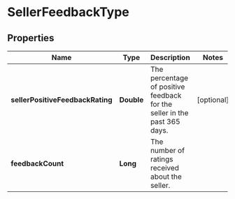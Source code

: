 # SellerFeedbackType

## Properties
Name | Type | Description | Notes
------------ | ------------- | ------------- | -------------
**sellerPositiveFeedbackRating** | **Double** | The percentage of positive feedback for the seller in the past 365 days. |  [optional]
**feedbackCount** | **Long** | The number of ratings received about the seller. | 

